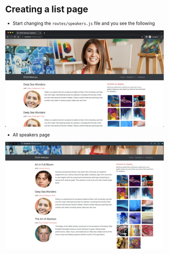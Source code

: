 # Creating a list page

- Start changing the `routes/speakers.js` file and you see the following

![img](.images/image-2023-06-03-13-37-07.png)

- All speakers page

![img](.images/all-speakers.png)
